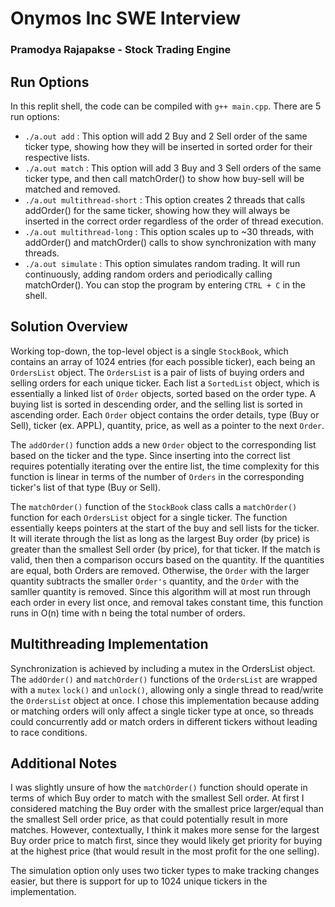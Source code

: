 # Onymos Inc SWE Interview
### Pramodya Rajapakse - Stock Trading Engine

## Run Options
In this replit shell, the code can be compiled with `g++ main.cpp`.
There are 5 run options:
- `./a.out add` : This option will add 2 Buy and 2 Sell order of the same ticker type, showing how they will be inserted in sorted order for their respective lists.
- `./a.out match` : This option will add 3 Buy and 3 Sell orders of the same ticker type, and then call matchOrder() to show how buy-sell will be matched and removed.
- `./a.out multithread-short` : This option creates 2 threads that calls addOrder() for the same ticker, showing how they will always be inserted in the correct order regardless of the order of thread execution.
- `./a.out multithread-long` : This option scales up to ~30 threads, with addOrder() and matchOrder() calls to show synchronization with many threads. 
- `./a.out simulate` : This option simulates random trading. It will run continuously, adding random orders and periodically calling matchOrder(). You can stop the program by entering `CTRL + C` in the shell.


## Solution Overview
Working top-down, the top-level object is a single `StockBook`, which contains an array of 1024 entries (for each possible ticker), each being an `OrdersList` object. The `OrdersList` is a pair of lists of buying orders and selling orders for each unique ticker. Each list a `SortedList` object, which is essentially a linked list of `Order` objects, sorted based on the order type. A buying list is sorted in descending order, and the selling list is sorted in ascending order. Each `Order` object contains the order details, type (Buy or Sell), ticker (ex. APPL), quantity, price, as well as a pointer to the next `Order`.

The `addOrder()` function adds a new `Order` object to the corresponding list based on the ticker and the type. Since inserting into the correct list requires potentially iterating over the entire list, the time complexity for this function is linear in terms of the number of `Orders` in the corresponding ticker's list of that type (Buy or Sell).

The `matchOrder()` function of the `StockBook` class calls a `matchOrder()` function for each `OrdersList` object for a single ticker. The function essentially keeps pointers at the start of the buy and sell lists for the ticker. It will iterate through the list as long as the largest Buy order (by price) is greater than the smallest Sell order (by price), for that ticker. If the match is valid, then then a comparison occurs based on the quantity. If the quantities are equal, both Orders are removed. Otherwise, the `Order` with the larger quantity subtracts the smaller `Order's` quantity, and the `Order` with the samller quantity is removed. Since this algorithm will at most run through each order in every list once, and removal takes constant time, this function runs in O(n) time  with n being the total number of orders.

## Multithreading Implementation
Synchronization is achieved by including a mutex in the OrdersList object. The `addOrder()` and `matchOrder()` functions of the `OrdersList` are wrapped with a `mutex` `lock()` and `unlock()`, allowing only a single thread to read/write the `OrdersList` object at once. I chose this implementation because adding or matching orders will only affect a single ticker type at once, so threads could concurrently add or match orders in different tickers without leading to race conditions.

## Additional Notes
I was slightly unsure of how the `matchOrder()` function should operate in terms of which Buy order to match with the smallest Sell order. At first I considered matching the Buy order with the smallest price larger/equal than the smallest Sell order price, as that could potentially result in more matches. However, contextually, I think it makes more sense for the largest Buy order price to match first, since they would likely get priority for buying at the highest price (that would result in the most profit for the one selling). 

The simulation option only uses two ticker types to make tracking changes easier, but there is support for up to 1024 unique tickers in the implementation.
